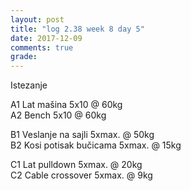 ```yaml
---
layout: post
title: "log 2.38 week 8 day 5"
date: 2017-12-09
comments: true
grade:
---
```


Istezanje

A1 Lat mašina 5x10 @ 60kg     
A2 Bench 5x10 @ 60kg  

B1 Veslanje na sajli 5xmax. @ 50kg  
B2 Kosi potisak bučicama 5xmax. @ 15kg    

C1 Lat pulldown 5xmax. @ 20kg                
C2 Cable crossover 5xmax. @ 9kg      
